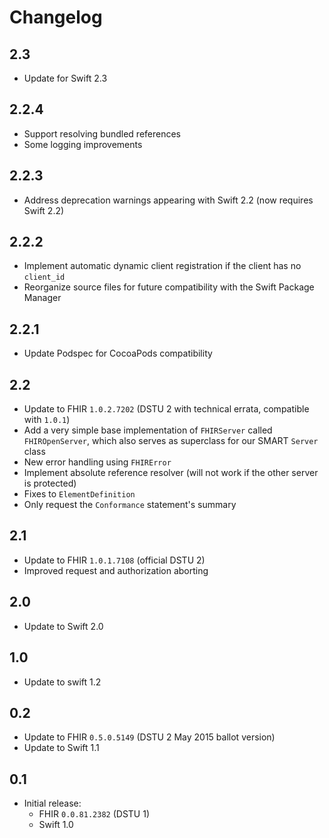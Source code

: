Changelog
=========


## 2.3

- Update for Swift 2.3


## 2.2.4

- Support resolving bundled references
- Some logging improvements


## 2.2.3

- Address deprecation warnings appearing with Swift 2.2 (now requires Swift 2.2)


## 2.2.2

- Implement automatic dynamic client registration if the client has no `client_id`
- Reorganize source files for future compatibility with the Swift Package Manager

## 2.2.1

- Update Podspec for CocoaPods compatibility

## 2.2

- Update to FHIR `1.0.2.7202` (DSTU 2 with technical errata, compatible with `1.0.1`)
- Add a very simple base implementation of `FHIRServer` called `FHIROpenServer`, which also serves as superclass for our SMART `Server` class
- New error handling using `FHIRError`
- Implement absolute reference resolver (will not work if the other server is protected)
- Fixes to `ElementDefinition`
- Only request the `Conformance` statement's summary

## 2.1

- Update to FHIR `1.0.1.7108` (official DSTU 2)
- Improved request and authorization aborting

## 2.0

- Update to Swift 2.0


## 1.0

- Update to swift 1.2

## 0.2

- Update to FHIR `0.5.0.5149` (DSTU 2 May 2015 ballot version)
- Update to Swift 1.1

## 0.1

- Initial release:
    + FHIR `0.0.81.2382` (DSTU 1)
    + Swift 1.0
